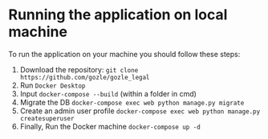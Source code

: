 # Running the application on local machine
To run the application on your machine you should follow these steps:
1. Download the repository: `git clone https://github.com/gozle/gozle_legal`
2. Run `Docker Desktop`
3. Input `docker-compose --build` (within a folder in cmd)
4. Migrate the DB `docker-compose exec web python manage.py migrate`
5. Create an admin user profile `docker-compose exec web python manage.py createsuperuser`
6. Finally, Run the Docker machine `docker-compose up -d`

